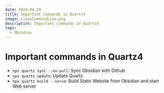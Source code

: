 ```yaml
---
date: 2024-04-29
title: Important commands in Quartz4
image: LinuxCommandLine.png
description: Important commands in Quartz4
tags:
  - Obsidian
---
```


# Important commands in Quartz4

- `npx quartz sync --no-pull`: Sync Obsidian with Github
- `npx quartz update`: Update Quartz
- `npx quartz build --serve`: Build Static Website from Obsidian and start Web server